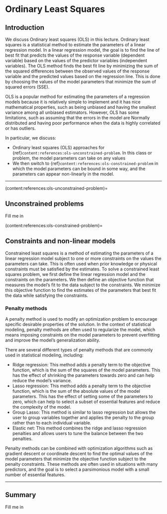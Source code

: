 # Ordinary Least Squares

## Introduction
We discuss Ordinary least squares (OLS) in this lecture. Ordinary least squares is a statistical method to estimate the parameters of a linear regression model. In a linear regression model, the goal is to find the line of best fit that predicts the values of the response variable (dependent variable) based on the values of the predictor variables (independent variables). The OLS method finds the best fit line by minimizing the sum of the squared differences between the observed values of the response variable and the predicted values based on the regression line. This is done by choosing the values of the model parameters that minimize the sum of squared errors (SSE).

OLS is a popular method for estimating the parameters of a regression models because it is relatively simple to implement and it has nice mathematical properties, such as being unbiased and having the smallest variance among all unbiased estimators. However, OLS has some limitations, such as assuming that the errors in the model are Normally distributed and having poor performance when the data is highly correlated or has outliers.

In particular, we discuss:
* Ordinary least squares (OLS) approaches for {ref}`content:references:ols-unconstrained-problem`. In this class or problem, the model parameters can take on any values
* We then switch to {ref}`content:references:ols-constrained-problem` in which the model parameters can be bound in some way, and the parameters can appear non-linearly in the model.

---

(content:references:ols-unconstrained-problem)=
## Unconstrained problems
Fill me in

(content:references:ols-constrained-problem)=
## Constraints and non-linear models
Constrained least squares is a method of estimating the parameters of a linear regression model subject to one or more constraints on the values the parameters can take. This is often used when prior knowledge or physical constraints must be satisfied by the estimates. To solve a constrained least squares problem, we first define the linear regression model and the constraints on the parameters. We then define an objective function that measures the model’s fit to the data subject to the constraints. We minimize this objective function to find the estimates of the parameters that best fit the data while satisfying the constraints.

### Penalty methods
A penalty method is used to modify an optimization problem to encourage specific desirable properties of the solution. In the context of statistical modeling, penalty methods are often used to regularize the model, which means imposing constraints on the model parameters to prevent overfitting and improve the model’s generalization ability.

There are several different types of penalty methods that are commonly used in statistical modeling, including:
* Ridge regression: This method adds a penalty term to the objective function, which is the sum of the squares of the model parameters. This has the effect of shrinking the parameters towards zero and can help reduce the model’s variance.
* Lasso regression: This method adds a penalty term to the objective function, which is the sum of the absolute values of the model parameters. This has the effect of setting some of the parameters to zero, which can help to select a subset of essential features and reduce the complexity of the model.
* Group Lasso: This method is similar to lasso regression but allows the user to group variables together and applies the penalty to the group rather than to each individual variable.
* Elastic net: This method combines the ridge and lasso regression penalties and allows users to tune the balance between the two penalties.

Penalty methods can be combined with optimization algorithms such as gradient descent or coordinate descent to find the optimal values of the model parameters that minimize the objective function subject to the penalty constraints. These methods are often used in situations with many predictors, and the goal is to select a parsimonious model with a small number of essential features.

---

## Summary
Fill me in